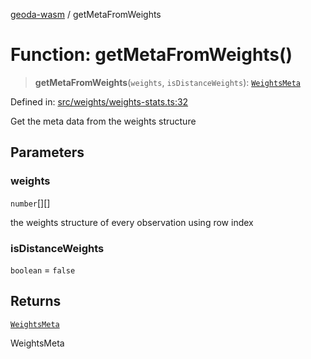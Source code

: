 [geoda-wasm](../globals.md) / getMetaFromWeights

# Function: getMetaFromWeights()

> **getMetaFromWeights**(`weights`, `isDistanceWeights`): [`WeightsMeta`](../type-aliases/WeightsMeta.md)

Defined in: [src/weights/weights-stats.ts:32](https://github.com/GeoDaCenter/geoda-lib/blob/92ce80b2e81e5a6276ad0890a9a8fe638734b201/src/js/src/weights/weights-stats.ts#L32)

Get the meta data from the weights structure

## Parameters

### weights

`number`[][]

the weights structure of every observation using row index

### isDistanceWeights

`boolean` = `false`

## Returns

[`WeightsMeta`](../type-aliases/WeightsMeta.md)

WeightsMeta
